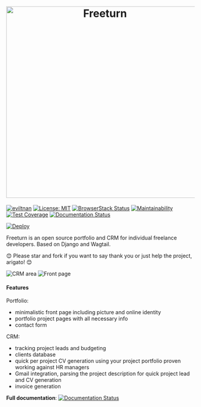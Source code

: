 

<h1 align="center">
    <img width="512" valign="middle" src="https://cheparev-portfolio.s3.amazonaws.com/images/freeturn.original.png" alt="Freeturn">
</h1>

[![eviltnan](https://circleci.com/gh/eviltnan/freeturn.svg?style=shield)](https://app.circleci.com/pipelines/github/eviltnan/freeturn)
[![License: MIT](https://img.shields.io/badge/License-MIT-yellow.svg)](https://opensource.org/licenses/MIT)
[![BrowserStack Status](https://automate.browserstack.com/badge.svg?badge_key=OW9FSlpEWUdYb2htbFJYTjRPbEtUVmlNRUhZM2RCNVUwejZ5MzAxUTJLMD0tLUcySUFHVGJVMDdVNzZxZ3VGSTdhSEE9PQ==--2fb0726c5380e49390677a7fdb8e19a5903d2828)](https://automate.browserstack.com/public-build/OW9FSlpEWUdYb2htbFJYTjRPbEtUVmlNRUhZM2RCNVUwejZ5MzAxUTJLMD0tLUcySUFHVGJVMDdVNzZxZ3VGSTdhSEE9PQ==--2fb0726c5380e49390677a7fdb8e19a5903d2828)
[![Maintainability](https://api.codeclimate.com/v1/badges/4aa9a9a8ce0e799208d4/maintainability)](https://codeclimate.com/github/eviltnan/freeturn/maintainability)
[![Test Coverage](https://api.codeclimate.com/v1/badges/4aa9a9a8ce0e799208d4/test_coverage)](https://codeclimate.com/github/eviltnan/freeturn/test_coverage)
[![Documentation Status](https://readthedocs.org/projects/freeturn/badge/?version=latest)](https://freeturn.readthedocs.io/en/latest/?badge=latest)

[![Deploy](https://www.herokucdn.com/deploy/button.svg)](https://heroku.com/deploy?template=https://github.com/eviltnan/freeturn/tree/develop)

Freeturn is an open source portfolio and CRM for individual freelance developers.
Based on Django and Wagtail.

😊 Please star and fork if you want to say thank you or just help the project, arigato! 😊

![CRM area](https://cheparev-portfolio.s3.amazonaws.com/images/Office_-_Projects_070.original.png)
![Front page](https://cheparev-portfolio.s3.amazonaws.com/images/Selection_069.original.png)

#### Features

Portfolio:

* minimalistic front page including picture and online identity
* portfolio project pages with all necessary info
* contact form

CRM:

* tracking project leads and budgeting
* clients database
* quick per project CV generation using your project portfolio proven working against HR managers
* Gmail integration, parsing the project description for quick project lead and CV generation
* invoice generation

**Full documentation**: [![Documentation Status](https://readthedocs.org/projects/freeturn/badge/?version=latest)](https://freeturn.readthedocs.io/en/latest/?badge=latest)
